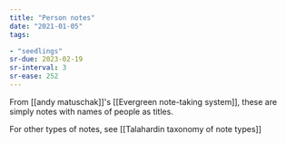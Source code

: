 ```yaml
---
title: "Person notes"
date: "2021-01-05"
tags:

- "seedlings"
sr-due: 2023-02-19
sr-interval: 3
sr-ease: 252
---
```


From [[andy matuschak]]'s [[Evergreen note-taking system]], these are simply notes with names of people as titles.

For other types of notes, see [[Talahardin taxonomy of note types]]

